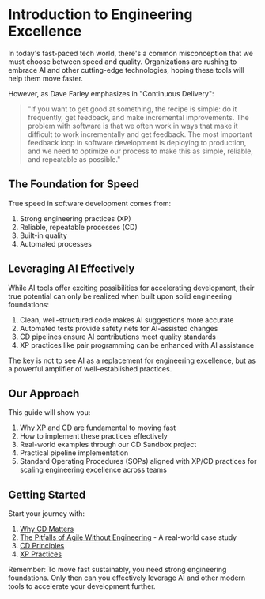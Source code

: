 # Introduction to Engineering Excellence

In today's fast-paced tech world, there's a common misconception that we must choose between speed and quality. Organizations are rushing to embrace AI and other cutting-edge technologies, hoping these tools will help them move faster.

However, as Dave Farley emphasizes in "Continuous Delivery":

> "If you want to get good at something, the recipe is simple: do it frequently, get feedback, and make incremental improvements. The problem with software is that we often work in ways that make it difficult to work incrementally and get feedback. The most important feedback loop in software development is deploying to production, and we need to optimize our process to make this as simple, reliable, and repeatable as possible."

## The Foundation for Speed

True speed in software development comes from:

1. Strong engineering practices (XP)
2. Reliable, repeatable processes (CD)
3. Built-in quality
4. Automated processes

## Leveraging AI Effectively

While AI tools offer exciting possibilities for accelerating development, their true potential can only be realized when built upon solid engineering foundations:

1. Clean, well-structured code makes AI suggestions more accurate
2. Automated tests provide safety nets for AI-assisted changes
3. CD pipelines ensure AI contributions meet quality standards
4. XP practices like pair programming can be enhanced with AI assistance

The key is not to see AI as a replacement for engineering excellence, but as a powerful amplifier of well-established practices.

## Our Approach

This guide will show you:

1. Why XP and CD are fundamental to moving fast
2. How to implement these practices effectively
3. Real-world examples through our CD Sandbox project
4. Practical pipeline implementation
5. Standard Operating Procedures (SOPs) aligned with XP/CD practices for scaling engineering excellence across teams

## Getting Started

Start your journey with:

1. [Why CD Matters](/docs/foundation/why-cd-matters)
2. [The Pitfalls of Agile Without Engineering](/docs/foundation/agile-transformation-pitfalls) - A real-world case study
3. [CD Principles](/docs/foundation/cd-principles)
4. [XP Practices](/docs/foundation/xp-practices)

Remember: To move fast sustainably, you need strong engineering foundations. Only then can you effectively leverage AI and other modern tools to accelerate your development further.

